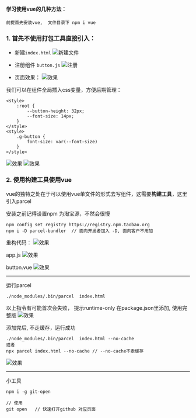 #### 学习使用vue的几种方法：
```
前提首先安装vue,  文件目录下 npm i vue
```
### 1. 首先不使用打包工具直接引入：
- 新建`index.html`
![新建文件](./1.png)

- 注册组件 `button.js`
![注册](./2.png)

- 页面效果：
![效果](./3.png)

我们可以在组件全局插入css变量，方便后期管理：
```
<style>
    :root {
        --button-height: 32px;
        --font-size: 14px;
    }
</style>
<style>
    .g-button {
        font-size: var(--font-size)
    }
</style>
```
![效果](./4.png)
![效果](./5.png)


### 2. 使用构建工具使用vue
vue的独特之处在于可以使用vue单文件的形式去写组件，这需要**构建工具**，这里引入parcel

安装之前记得设置npm 为淘宝源，不然会很慢
```
npm config set registry https://registry.npm.taobao.org
npm i -D parcel-bundler  // 面向开发者加入 -D, 面向客户不用加
```

重构代码：
![效果](./6.png)

app.js
![效果](./7.png)

button.vue
![效果](./8.png)

---
运行parcel
```
./node_modules/.bin/parcel  index.html
```
以上指令有可能首次会失败， 提示runtime-only
在package.json里添加, 使用完整版
![效果](./9.png)

添加完后, 不走缓存，运行成功
```
./node_modules/.bin/parcel  index.html --no-cache
或者
npx parcel index.html --no-cache // --no-cache不走缓存
```
![效果](./10.png)



---
小工具
```
npm i -g git-open

// 使用
git open   // 快速打开github 对应页面
```

